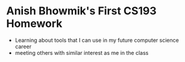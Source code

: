 # Anish Bhowmik's First CS193 Homework
- Learning about tools that I can use in my future computer science career
- meeting others with similar interest as me in the class
